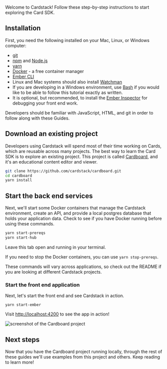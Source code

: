 Welcome to Cardstack! Follow these step-by-step instructions to start exploring the Card SDK.

## Installation

First, you need the following installed on your Mac, Linux, or Windows computer:

- [git](https://git-scm.com/)
- [npm](https://www.npmjs.com/get-npm) and [Node.js](https://nodejs.org/en/)
- [yarn](https://yarnpkg.com/en/)
- [Docker](https://www.docker.com/get-started) - a free container manager
- [Ember CLI](https://cli.emberjs.com/release/)
- Linux and Mac systems should also install [Watchman](https://facebook.github.io/watchman/)
- If you are developing in a Windows environment, use [Bash](#todo) if you would like to be able to follow this tutorial exactly as written.
- It is optional, but recommended, to install the [Ember Inspector](https://guides.emberjs.com/release/ember-inspector/) for debugging your front end work.

Developers should be familiar with JavaScript, HTML, and git in order to follow
along with these Guides.

## Download an existing project

Developers using Cardstack will spend most of their time working on Cards,
which are reusable across many projects.
The best way to learn the Card SDK is to explore an existing project.
This project is called [Cardboard](https://github.com/cardstack/cardboard), and it's an educational content editor and viewer.

```sh
git clone https://github.com/cardstack/cardboard.git
cd cardboard
yarn install
```

## Start the back end services

Next, we'll start some Docker containers that manage the Cardstack
environment, create an API, and provide a local postgres database that holds your application data.
Check to see if you have Docker running before using these commands.

```sh
yarn start-prereqs
yarn start-hub
```

Leave this tab open and running in your terminal.

If you need to stop the Docker containers, you can use `yarn stop-prereqs`.

These commands will vary across applications, so check out the README
if you are looking at different Cardstack projects.

### Start the front end application

Next, let's start the front end and see Cardstack in action.

```
yarn start-ember
```

Visit [http://localhost:4200](http://localhost:4200) to see the app in action!

![screenshot of the Cardboard project](/images/cardboard-initial.png)

## Next steps

Now that you have the Cardboard project running locally,
through the rest of these guides we'll use examples from this
project and others. Keep reading to learn more!
